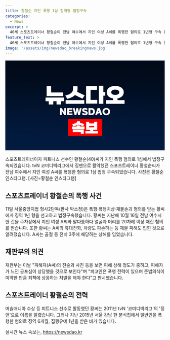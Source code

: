 ```yaml
---
title: 황철순 지인 폭행 1심 징역형 법정구속
categories:
  - News
excerpt: >
  40세 스포츠트레이너 황철순이 전남 여수에서 지인 여성 A씨를 폭행한 혐의로 1년형 구속 판결을 받았다. 지난해 10월 주차장에서 A씨를 폭행하며 차량 파손과 휴대폰 파손 등 피해를 입힌 것으로 알려졌다. 황씨는 전력 있으며 준법의식이 미약하다는 이유로 엄중한 처벌을 받아야 한다는 판결이 내려졌다. 황씨는 코미디빅리그 징맨으로 활동한 뒤 2015년에도 폭행으로 집행유예를 받은 바 있다.
feature_text: >
  40세 스포츠트레이너 황철순이 전남 여수에서 지인 여성 A씨를 폭행한 혐의로 1년형 구속 판결을 받았다. 지난해 10월 주차장에서 A씨를 폭행하며 차량 파손과 휴대폰 파손 등 피해를 입힌 것으로 알려졌다. 황씨는 전력 있으며 준법의식이 미약하다는 이유로 엄중한 처벌을 받아야 한다는 판결이 내려졌다. 황씨는 코미디빅리그 징맨으로 활동한 뒤 2015년에도 폭행으로 집행유예를 받은 바 있다.
image: '/assets/img/newsdao_breakingnews.jpg'
---
```


<p><img src="/assets/img/newsdao_breakingnews.jpg" alt="implanttips 속보" /></p>

<p data-ke-size="size16">스포츠트레이너이자 피트니스 선수인 황철순(40)씨가 지인 폭행 혐의로 1심에서 법정구속되었습니다. tvN 코미디빅리그에서 징맨으로 활약했던 스포츠트레이너 황철순씨가 전남 여수에서 지인 여성 A씨를 폭행한 혐의로 1심 법정 구속되었습니다. 사진은 황철순 인스타그램. [사진=황철순 인스타그램]</p>

<h2 data-ke-size="size26">스포츠트레이너 황철순의 폭행 사건</h2>

<p data-ke-size="size16">11일 서울중앙지법 형사2단독(판사 박소정)은 폭행·폭행치상·재물손괴 혐의를 받는 황씨에게 징역 1년 형을 선고하고 법정구속했습니다. 황씨는 지난해 10월 16일 전남 여수시 한 건물 주차장에서 지인 여성 A씨와 말다툼하다 얼굴과 머리를 20차례 이상 때린 혐의를 받습니다. 또한 황씨는 A씨의 휴대전화, 차량도 파손하는 등 재물 피해도 입힌 것으로 알려졌습니다. A씨는 골절 등 전치 3주에 해당하는 상해를 입었습니다.</p>

<h2 data-ke-size="size26">재판부의 의견</h2>

<p data-ke-size="size16">재판부는 이날 "피해자(A씨)의 진술과 사진 등을 보면 피해 상해 정도가 중하고, 피해자가 느낀 공포심이 상당했을 것으로 보인다"며 "피고인은 폭행 전력이 있으며 준법의식이 미약한 만큼 죄책에 상응하는 처벌을 해야 한다"고 판시했습니다.</p>

<h2 data-ke-size="size26">스포츠트레이너 황철순의 전력</h2>

<p data-ke-size="size16">머슬매니아 수상 등 피트니스 선수로 활동했던 황씨는 2011년 tvN '코미디빅리그'의 '징맨'으로 이름을 알렸습니다. 그러나 지난 2015년 서울 강남 한 분식집에서 일반인을 폭행한 혐의로 징역 6개월, 집행유예 1년을 받은 바가 있습니다.</p>
실시간 뉴스 속보는, <a href="https://newsdao.kr" rel="dofollow">https://newsdao.kr</a>


